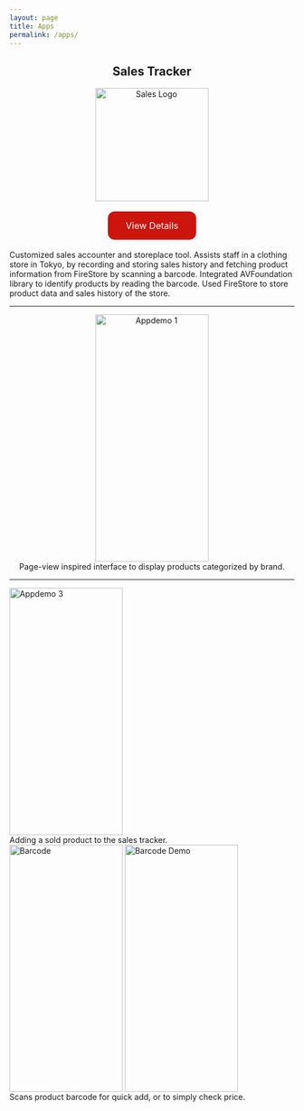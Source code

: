 ```yaml
---
layout: page
title: Apps
permalink: /apps/
---
```


<h2 align="center">Sales Tracker</h2>

<p align="center">
<a href="https://mikio1998.github.io/"> <!-- put app landing page here-->
<img src="{{ site.baseurl }}/images/mikionakataface.jpg" alt="Sales Logo" width="200" height="200"/>
</a>
</p>

<p align="center">
<a href="https://mikio1998.github.io/" class="button">View Details</a> <!-- and here -->
</p>

Customized sales accounter and storeplace tool. 
Assists staff in a clothing store in Tokyo, by recording and storing sales history and fetching product information from FireStore by scanning a barcode.
Integrated AVFoundation library to identify products by reading the barcode.
Used FireStore to store product data and sales history of the store.

<hr>

<div align="center">
<img src="{{ site.baseurl }}/images/appdemo1.gif" alt="Appdemo 1" width="200" height="437" align="center"/>
<br>
Page-view inspired interface to display products categorized by brand. 
</div>

<hr>

<div>
<img src="{{ site.baseurl }}/images/appdemo3.gif" alt="Appdemo 3" width="200" height="437" align="center"/>
<br>
Adding a sold product to the sales tracker.
</div>

<div>
<img src="{{ site.baseurl }}/images/barcode.jpg" alt="Barcode" width="200" height="437" align="center"/>
<img src="{{ site.baseurl }}/images/barcodedemo.jpg" alt="Barcode Demo" width="200" height="437" align="center"/>
<br>
Scans product barcode for quick add, or to simply check price.
</div>






<style>
.button {
  background-color: #cc150c;
  border: none;
  color: white;
  padding: 15px 32px;
  text-align: center;
  text-decoration: none;
  display: inline-block;
  font-size: 16px;
  margin: 4px 2px;
  cursor: pointer;
  border-radius: 12px;
}
.button:hover {
  color: black;
}
</style>

